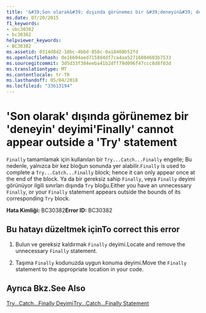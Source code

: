 ```yaml
---
title: '&#39;Son olarak&#39; dışında görünemez bir &#39;deneyin&#39; deyimi'
ms.date: 07/20/2015
f1_keywords:
- vbc30382
- bc30382
helpviewer_keywords:
- BC30382
ms.assetid: 0314d8d2-18bc-4bbd-858c-0a18408b52fd
ms.openlocfilehash: 0e16604aed715884df7ca4aa52716804603b7533
ms.sourcegitcommit: 3d5d33f384eeba41b2dff79d096f47ccc8d8f03d
ms.translationtype: MT
ms.contentlocale: tr-TR
ms.lasthandoff: 05/04/2018
ms.locfileid: "33613194"
---
```

# <a name="39finally39-cannot-appear-outside-a-39try39-statement"></a><span data-ttu-id="f5bf7-102">&#39;Son olarak&#39; dışında görünemez bir &#39;deneyin&#39; deyimi</span><span class="sxs-lookup"><span data-stu-id="f5bf7-102">&#39;Finally&#39; cannot appear outside a &#39;Try&#39; statement</span></span>
<span data-ttu-id="f5bf7-103">`Finally` tamamlamak için kullanılan bir `Try...Catch...Finally` engelle; Bu nedenle, yalnızca bir kez bloğun sonunda yer alabilir.</span><span class="sxs-lookup"><span data-stu-id="f5bf7-103">`Finally` is used to complete a `Try...Catch...Finally` block; hence it can only appear once at the end of the block.</span></span> <span data-ttu-id="f5bf7-104">Ya da bir gereksiz sahip `Finally`, veya `Finally` deyimi görünüyor ilgili sınırları dışında `Try` bloğu.</span><span class="sxs-lookup"><span data-stu-id="f5bf7-104">Either you have an unnecessary `Finally`, or your `Finally` statement appears outside the bounds of its corresponding `Try` block.</span></span>  
  
 <span data-ttu-id="f5bf7-105">**Hata Kimliği:** BC30382</span><span class="sxs-lookup"><span data-stu-id="f5bf7-105">**Error ID:** BC30382</span></span>  
  
## <a name="to-correct-this-error"></a><span data-ttu-id="f5bf7-106">Bu hatayı düzeltmek için</span><span class="sxs-lookup"><span data-stu-id="f5bf7-106">To correct this error</span></span>  
  
1.  <span data-ttu-id="f5bf7-107">Bulun ve gereksiz kaldırmak `Finally` deyimi.</span><span class="sxs-lookup"><span data-stu-id="f5bf7-107">Locate and remove the unnecessary `Finally` statement.</span></span>  
  
2.  <span data-ttu-id="f5bf7-108">Taşıma `Finally` kodunuzda uygun konuma deyimi.</span><span class="sxs-lookup"><span data-stu-id="f5bf7-108">Move the `Finally` statement to the appropriate location in your code.</span></span>  
  
## <a name="see-also"></a><span data-ttu-id="f5bf7-109">Ayrıca Bkz.</span><span class="sxs-lookup"><span data-stu-id="f5bf7-109">See Also</span></span>  
 [<span data-ttu-id="f5bf7-110">Try...Catch...Finally Deyimi</span><span class="sxs-lookup"><span data-stu-id="f5bf7-110">Try...Catch...Finally Statement</span></span>](../../visual-basic/language-reference/statements/try-catch-finally-statement.md)  
 
